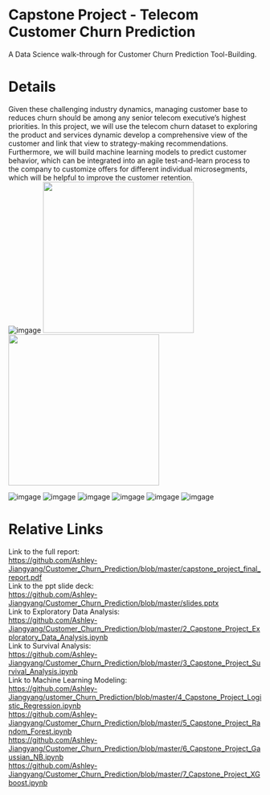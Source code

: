 # Capstone Project - Telecom Customer Churn Prediction
A Data Science walk-through for Customer Churn Prediction Tool-Building. 


# Details
Given these challenging industry dynamics, managing customer base to reduces churn should be among any senior telecom executive’s highest priorities. In this project, we will use the telecom churn dataset to exploring the product and services dynamic develop a comprehensive view of the customer and link that view to strategy-making recommendations. Furthermore, we will build machine learning models to predict customer behavior, which can be integrated into an agile test-and-learn process to the company to customize offers for different individual microsegments, which will be helpful to improve the customer retention.<br>
![imgage](https://github.com/Ashley-Jiangyang/Customer_Churn_Prediction/blob/master/pics/Screen%20Shot%202020-04-05%20at%2011.04.21%20PM.png)
<img src="https://github.com/Ashley-Jiangyang/Customer_Churn_Prediction/blob/master/pics/Screen%20Shot%202020-04-05%20at%2011.04.21%20PM.png" width="300" height="300">
<img src="https://github.com/Ashley-Jiangyang/Customer_Churn_Prediction/blob/master/pics/Screen%20Shot%202020-04-07%20at%208.49.46%20PM.png" width="300" height="300">

![imgage](https://github.com/Ashley-Jiangyang/Customer_Churn_Prediction/blob/master/pics/Screen%20Shot%202020-04-06%20at%208.47.43%20PM.png)
![imgage](https://github.com/Ashley-Jiangyang/Customer_Churn_Prediction/blob/master/pics/Screen%20Shot%202020-04-07%20at%208.49.46%20PM.png)
![imgage](https://github.com/Ashley-Jiangyang/Customer_Churn_Prediction/blob/master/pics/2.png)
![imgage](https://github.com/Ashley-Jiangyang/Customer_Churn_Prediction/blob/master/pics/1.png)
![imgage](https://github.com/Ashley-Jiangyang/Customer_Churn_Prediction/blob/master/pics/8.png)
![imgage](https://github.com/Ashley-Jiangyang/Customer_Churn_Prediction/blob/master/pics/download.png)


# Relative Links
Link to the full report: <br>
https://github.com/Ashley-Jiangyang/Customer_Churn_Prediction/blob/master/capstone_project_final_report.pdf<br>
Link to the ppt slide deck: <br>
https://github.com/Ashley-Jiangyang/Customer_Churn_Prediction/blob/master/slides.pptx<br>
Link to Exploratory Data Analysis: <br>
https://github.com/Ashley-Jiangyang/Customer_Churn_Prediction/blob/master/2_Capstone_Project_Exploratory_Data_Analysis.ipynb <br>
Link to Survival Analysis:<br>
https://github.com/Ashley-Jiangyang/Customer_Churn_Prediction/blob/master/3_Capstone_Project_Survival_Analysis.ipynb<br>
Link to Machine Learning Modeling: <br>
https://github.com/Ashley-Jiangyang/ustomer_Churn_Prediction/blob/master/4_Capstone_Project_Logistic_Regression.ipynb<br>
https://github.com/Ashley-Jiangyang/Customer_Churn_Prediction/blob/master/5_Capstone_Project_Random_Forest.ipynb<br>
https://github.com/Ashley-Jiangyang/Customer_Churn_Prediction/blob/master/6_Capstone_Project_Gaussian_NB.ipynb<br>
https://github.com/Ashley-Jiangyang/Customer_Churn_Prediction/blob/master/7_Capstone_Project_XGboost.ipynb<br>
